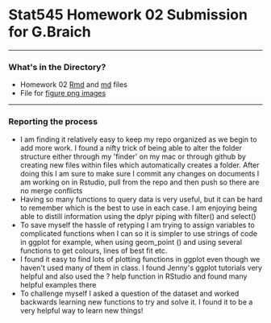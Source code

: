 # Stat545 Homework 02 Submission for G.Braich
***

### What's in the Directory?
* Homework 02 [Rmd](https://github.com/gbraich/STAT545-hw-Braich-Gurneet/blob/master/hw02/hw02.Rmd) and [md](https://github.com/gbraich/STAT545-hw-Braich-Gurneet/blob/master/hw02/hw02.md) files
* File for [figure png images](https://github.com/gbraich/STAT545-hw-Braich-Gurneet/tree/master/hw02/hw02_files/figure-html)
***

### Reporting the process
* I am finding it relatively easy to keep my repo organized as we begin to add more work.  I found a nifty trick of being able to alter the folder structure either through my 'finder' on my mac or through github by creating new files within files which automatically creates a folder. After doing this I am sure to make sure I commit any changes on documents I am working on in Rstudio, pull from the repo and then push so there are no merge conflicts
* Having so many functions to query data is very useful, but it can be hard to remember which is the best to use in each case.  I am enjoying being able to distill information using the dplyr piping with filter() and select() 
* To save myself the hassle of retyping I am trying to assign variables to complicated functions when I can so it is simpler to use strings of code in ggplot for example, when using geom_point () and using several functions to get colours, lines of best fit etc. 
* I found it easy to find lots of plotting functions in ggplot even though we haven't used many of them in class.  I found Jenny's ggplot tutorials very helpful and also used the ? help function in RStudio and found many helpful examples there
* To challenge myself I asked a question of the dataset and worked backwards learning new functions to try and solve it.  I found it to be a very helpful way to learn new things!


